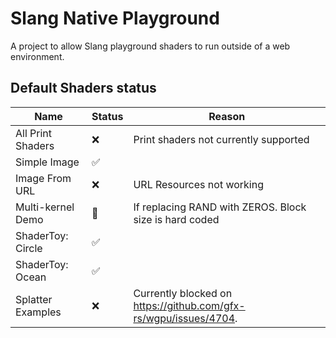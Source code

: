 # Slang Native Playground

A project to allow Slang playground shaders to run outside of a web environment. 

## Default Shaders status

| Name | Status | Reason |
|------|--------|--------|
| All Print Shaders | ❌ | Print shaders not currently supported |
| Simple Image | ✅ | |
| Image From URL | ❌ | URL Resources not working |
| Multi-kernel Demo | 📐 | If replacing RAND with ZEROS. Block size is hard coded |
| ShaderToy: Circle | ✅ | |
| ShaderToy: Ocean | ✅ | |
| Splatter Examples | ❌ | Currently blocked on https://github.com/gfx-rs/wgpu/issues/4704. |



